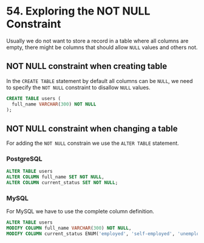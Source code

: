 # 54. Exploring the NOT NULL Constraint

Usually we do not want to store a record in a table where all columns are empty, there might be columns that should allow `NULL` values and others not.

## NOT NULL constraint when creating table

In the `CREATE TABLE` statement by default all columns can be `NULL`, we need to specify the `NOT NULL` constraint to disallow `NULL` values.

```sql
CREATE TABLE users (
  full_name VARCHAR(300) NOT NULL
);
```

## NOT NULL constraint when changing a table

For adding the `NOT NULL` constrain we use the `ALTER TABLE` statement.

### PostgreSQL

```sql
ALTER TABLE users
ALTER COLUMN full_name SET NOT NULL,
ALTER COLUMN current_status SET NOT NULL;
```

### MySQL

For MySQL we have to use the complete column definition.

```sql
ALTER TABLE users
MODIFY COLUMN full_name VARCHAR(300) NOT NULL,
MODIFY COLUMN current_status ENUM('employed', 'self-employed', 'unemployed') NOT NULL;
```

